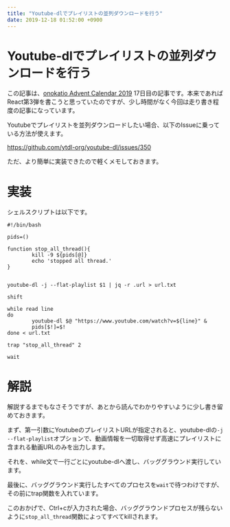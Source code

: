 ```yaml
---
title: "Youtube-dlでプレイリストの並列ダウンロードを行う"
date: 2019-12-18 01:52:00 +0900
---
```


Youtube-dlでプレイリストの並列ダウンロードを行う
===

この記事は、[onokatio Advent Calendar 2019](/adventcalendar/2019/onokatio) 17日目の記事です。本来であればReact第3弾を書こうと思っていたのですが、少し時間がなく今回は走り書き程度の記事になっています。  

Youtubeでプレイリストを並列ダウンロードしたい場合、以下のIssueに乗っている方法が使えます。

https://github.com/ytdl-org/youtube-dl/issues/350

ただ、より簡単に実装できたので軽くメモしておきます。

# 実装

シェルスクリプトは以下です。

```shell
#!/bin/bash

pids=()

function stop_all_thread(){
        kill -9 ${pids[@]}
        echo 'stopped all thread.'
}


youtube-dl -j --flat-playlist $1 | jq -r .url > url.txt

shift

while read line
do
        youtube-dl $@ "https://www.youtube.com/watch?v=${line}" &
        pids[$!]=$!
done < url.txt

trap "stop_all_thread" 2

wait
```

# 解説

解説するまでもなさそうですが、あとから読んでわかりやすいように少し書き留めておきます。

まず、第一引数にYoutubeのプレイリストURLが指定されると、youtube-dlの`-j --flat-playlist`オプションで、動画情報を一切取得せず高速にプレイリストに含まれる動画URLのみを出力します。

それを、while文で一行ごとにyoutube-dlへ渡し、バッググラウンド実行しています。

最後に、バッググラウンド実行したすべてのプロセスを`wait`で待つわけですが、その前にtrap関数を入れています。

このおかげで、Ctrl+cが入力された場合、バッググラウンドプロセスが残らないように`stop_all_thread`関数によってすべてkillされます。